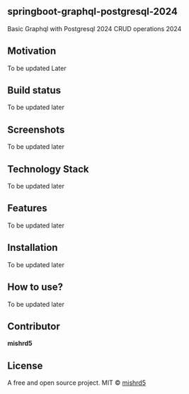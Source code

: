 ## springboot-graphql-postgresql-2024
Basic Graphql with Postgresql 2024 CRUD operations 2024

## Motivation
To be updated Later

## Build status
To be updated later

## Screenshots
To be updated later

## Technology Stack
To be updated later

## Features
To be updated later

## Installation
To be updated later

## How to use?
To be updated later

## Contributor

**mishrd5**

## License
A free and open source project.
MIT © [mishrd5]()